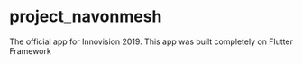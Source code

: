 # project_navonmesh

The official app for Innovision 2019. This app was built completely on Flutter Framework



